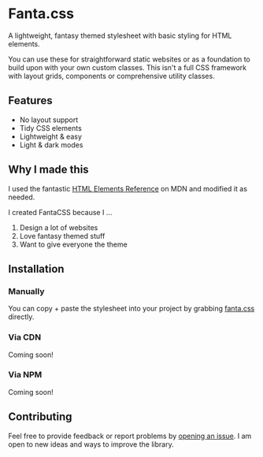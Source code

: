 # Fanta.css

A lightweight, fantasy themed stylesheet with basic styling for HTML elements.

You can use these for straightforward static websites or as a foundation to build upon with your own custom classes. This isn't a full CSS framework with layout grids, components or comprehensive utility classes. 

## Features

- No layout support
- Tidy CSS elements
- Lightweight & easy
- Light & dark modes

## Why I made this

I used the fantastic [HTML Elements Reference](https://developer.mozilla.org/en-US/docs/Web/HTML/Element) on MDN and modified it as needed.

I created FantaCSS because I ...

1. Design a lot of websites
2. Love fantasy themed stuff
3. Want to give everyone the theme

## Installation

### Manually

You can copy + paste the stylesheet into your project by grabbing [fanta.css](https://github.com/jamezmca/fantacss/blob/master/fanta.css) directly.

### Via CDN

Coming soon!

<!-- Drop this right into your `<head>` to use it via a CDN

`<link rel="stylesheet" href="https://unpkg.com/boltcss/bolt.min.css" integrity="sha384-PSzHklU0wT897cBMg+9qlTsh9O0FtnWnfHus5/jGskSj518OHHoQug4Z2cAKCfcV">`

You will automatically receive updates/refinements as they are added.

If you want to lock to a specific version you can do so by adding a version to the href like so:

`<link rel="stylesheet" href="https://unpkg.com/boltcss@0.4.0/bolt.min.css">` -->

### Via NPM

Coming soon!

<!-- `npm i boltcss`

or

`yarn add boltcss` -->

## Contributing

Feel free to provide feedback or report problems by [opening an issue](https://github.com/jamezmca/fantacss/issues/new). I am open to new ideas and ways to improve the library.
